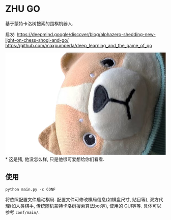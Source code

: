 # ZHU GO

基于蒙特卡洛树搜索的围棋机器人.

启发:
<https://deepmind.google/discover/blog/alphazero-shedding-new-light-on-chess-shogi-and-go/>
<https://github.com/maxpumperla/deep_learning_and_the_game_of_go>

![猪](docs/pic/zhu.jpg)
\* 这是猪, 他没怎么样, 只是他很可爱想给你们看看.

## 使用

```shell
python main.py -c CONF 
```

将依照配置文件启动棋局. 配置文件可修改棋局信息(如棋盘尺寸, 贴目等), 双方代理(如人类棋手, 传统随机蒙特卡洛树搜索算法bot等), 使用的 GUI等等. 具体可以参考 `conf/main/`.
